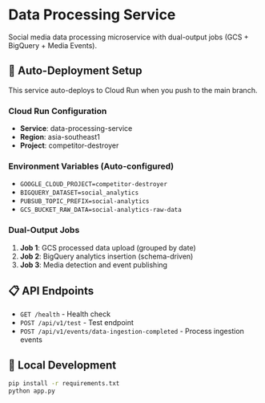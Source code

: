 # Data Processing Service

Social media data processing microservice with dual-output jobs (GCS + BigQuery + Media Events).

## 🚀 Auto-Deployment Setup

This service auto-deploys to Cloud Run when you push to the main branch.

### Cloud Run Configuration
- **Service**: data-processing-service  
- **Region**: asia-southeast1
- **Project**: competitor-destroyer

### Environment Variables (Auto-configured)
- `GOOGLE_CLOUD_PROJECT=competitor-destroyer`
- `BIGQUERY_DATASET=social_analytics`
- `PUBSUB_TOPIC_PREFIX=social-analytics`
- `GCS_BUCKET_RAW_DATA=social-analytics-raw-data`

### Dual-Output Jobs
1. **Job 1**: GCS processed data upload (grouped by date)
2. **Job 2**: BigQuery analytics insertion (schema-driven)
3. **Job 3**: Media detection and event publishing

## 📋 API Endpoints

- `GET /health` - Health check
- `POST /api/v1/test` - Test endpoint
- `POST /api/v1/events/data-ingestion-completed` - Process ingestion events

## 🔧 Local Development

```bash
pip install -r requirements.txt
python app.py
```
